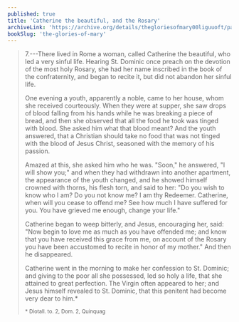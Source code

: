 ```yaml
---
published: true
title: 'Catherine the beautiful, and the Rosary'
archiveLink: 'https://archive.org/details/thegloriesofmary00liguuoft/page/684?view=theater'
bookSlug: 'the-glories-of-mary'
---
```


> 7.---There lived in Rome a woman, called Catherine the beautiful, who led a very sinful life. Hearing St. Dominic once preach on the devotion of the most holy Rosary, she had her name inscribed in the book of the confraternity, and began to recite it, but did not abandon her sinful life.
>
> One evening a youth, apparently a noble, came to her house, whom she received courteously. When they were at supper, she saw drops of blood falling from his hands while he was breaking a piece of bread, and then she observed that all the food he took was tinged with blood. She asked him what that blood meant? And the youth answered, that a Christian should take no food that was not tinged with the blood of Jesus Christ, seasoned with the memory of his passion.
>
> Amazed at this, she asked him who he was. "Soon," he answered, "I will show you;" and when they had withdrawn into another apartment, the appearance of the youth changed, and he showed himself crowned with thorns, his flesh torn, and said to her: "Do you wish to know who I am? Do you not know me? I am thy Redeemer. Catherine, when will you cease to offend me? See how much I have suffered for you. You have grieved me enough, change your life."
>
> Catherine began to weep bitterly, and Jesus, encouraging her, said: "Now begin to love me as much as you have offended me; and know that you have received this grace from me, on account of the Rosary you have been accustomed to recite in honor of my mother." And then he disappeared.
>
> Catherine went in the morning to make her confession to St. Dominic; and giving to the poor all she possessed, led so holy a life, that she attained to great perfection. The Virgin often appeared to her; and Jesus himself revealed to St. Dominic, that this penitent had become very dear to him.*
>
> <small>\* Diotall. to. 2, Dom. 2, Quinquag</small>